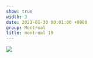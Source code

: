 ```yaml
---
show: true
width: 3
date: 2021-01-30 00:01:00 +0800
group: Montreal
title: montreal 19
---
```

<div>
<a href="/assets/images/photos/montreal/DSC00669.jpg" target="_blank">
    <img data-src="/assets/images/photos/montreal/DSC00669.jpg" class="lazy w-100 rounded-xl" src="{{ '/assets/images/empty_300x200.png' | relative_url }}">
</a>
</div>
